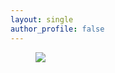 ```yaml
---
layout: single
author_profile: false
---
```


<figure>
	<a href="http://docs.google.com/gview?url=https://jingchaozhang.github.io/images/SWC.pdf&embedded=true">
  <img src="https://jingchaozhang.github.io/images/SWC.PNG"></a>
</figure>
